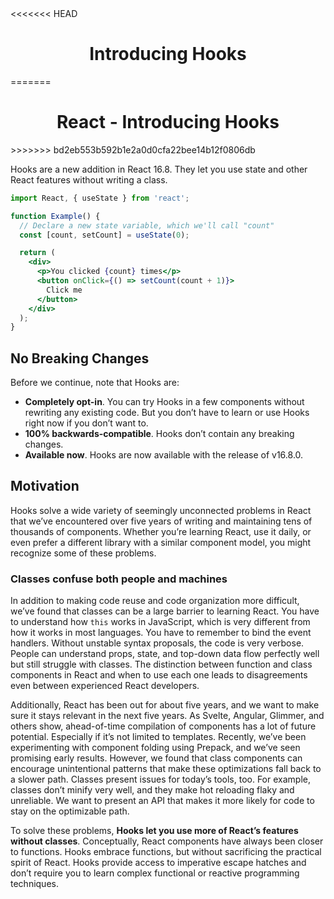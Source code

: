 <link rel="stylesheet" href="https://cdn.jsdelivr.net/npm/bootstrap-icons@1.5.0/font/bootstrap-icons.css">
<<<<<<< HEAD
<link rel="stylesheet" href="../../lib/doc_style.css">

<h1 style="text-align:center">Introducing Hooks</h1>
=======
<link rel="stylesheet" href="../source.css">

<h1 style="text-align:center">React - Introducing Hooks</h1>
>>>>>>> bd2eb553b592b1e2a0d0cfa22bee14b12f0806db

Hooks are a new addition in React 16.8. They let you use state and other React features without writing a class.

```jsx
import React, { useState } from 'react';

function Example() {
  // Declare a new state variable, which we'll call "count"
  const [count, setCount] = useState(0);

  return (
    <div>
      <p>You clicked {count} times</p>
      <button onClick={() => setCount(count + 1)}>
        Click me
      </button>
    </div>
  );
}
```

## No Breaking Changes
Before we continue, note that Hooks are:
* **Completely opt-in**. You can try Hooks in a few components without rewriting any existing code. But you don’t have to learn or use Hooks right now if you don’t want to.
* **100% backwards-compatible**. Hooks don’t contain any breaking changes.
* **Available now**. Hooks are now available with the release of v16.8.0.

## Motivation
Hooks solve a wide variety of seemingly unconnected problems in React that we’ve encountered over five years of writing and maintaining tens of thousands of components. Whether you’re learning React, use it daily, or even prefer a different library with a similar component model, you might recognize some of these problems.

### Classes confuse both people and machines
In addition to making code reuse and code organization more difficult, we’ve found that classes can be a large barrier to learning React. You have to understand how `this` works in JavaScript, which is very different from how it works in most languages. You have to remember to bind the event handlers. Without unstable syntax proposals, the code is very verbose. People can understand props, state, and top-down data flow perfectly well but still struggle with classes. The distinction between function and class components in React and when to use each one leads to disagreements even between experienced React developers.

Additionally, React has been out for about five years, and we want to make sure it stays relevant in the next five years. As Svelte, Angular, Glimmer, and others show, ahead-of-time compilation of components has a lot of future potential. Especially if it’s not limited to templates. Recently, we’ve been experimenting with component folding using Prepack, and we’ve seen promising early results. However, we found that class components can encourage unintentional patterns that make these optimizations fall back to a slower path. Classes present issues for today’s tools, too. For example, classes don’t minify very well, and they make hot reloading flaky and unreliable. We want to present an API that makes it more likely for code to stay on the optimizable path.

To solve these problems, **Hooks let you use more of React’s features without classes**. Conceptually, React components have always been closer to functions. Hooks embrace functions, but without sacrificing the practical spirit of React. Hooks provide access to imperative escape hatches and don’t require you to learn complex functional or reactive programming techniques.





















